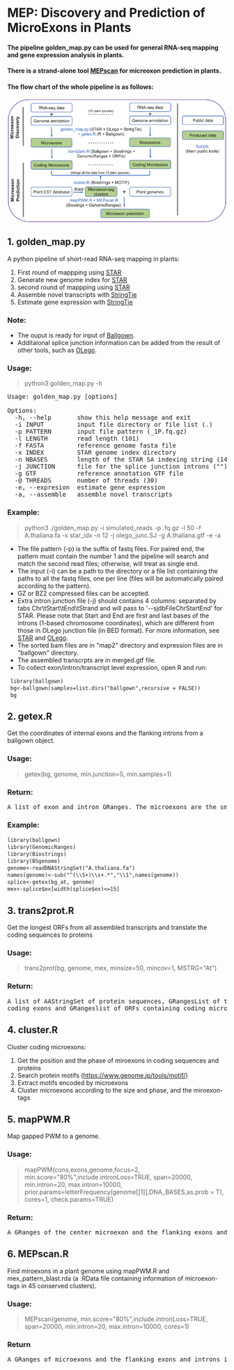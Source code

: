 # MEP: Discovery and Prediction of **M**icro**E**xons in **P**lants

#### The pipeline golden_map.py can be used for general RNA-seq mapping and gene expression analysis in plants.
#### There is a strand-alone tool [MEPscan](https://github.com/yuhuihui2011/MEPscan) for micreoxon prediction in plants. 
#### The flow chart of the whole pipeline is as follows:
![MEP_workflow](MEP_workflow.png)

## 1. golden_map.py
A python pipeline of short-read RNA-seq mapping in plants: 
1. First round of mappping using [STAR](https://github.com/alexdobin/STAR)
2. Generate new genome index for [STAR](https://github.com/alexdobin/STAR) 
3. second round of mappping using [STAR](https://github.com/alexdobin/STAR)
4. Assemble novel transcripts with [StringTie](https://github.com/gpertea/stringtie)
5. Estimate gene expression with [StringTie](https://github.com/gpertea/stringtie)

### Note:
+ The ouput is ready for input of [Ballgown](https://github.com/alyssafrazee/ballgown).
+ Additaional splice junction information can be added from the result of other tools, 
such as [OLego](https://github.com/chaolinzhanglab/olego).

### Usage:
> python3 golden_map.py -h
<pre>Usage: golden_map.py [options]

Options:
  -h, --help       show this help message and exit
  -i INPUT         input file directory or file list (.)
  -p PATTERN       input file pattern (_1P.fq.gz)
  -l LENGTH        read length (101)
  -f FASTA         reference genome fasta file
  -x INDEX         STAR genome index directory
  -n NBASES        length of the STAR SA indexing string (14)
  -j JUNCTION      file for the splice junction introns ("")
  -g GTF           reference annotation GTF file
  -@ THREADS       number of threads (30)
  -e, --expresion  estimate gene expression
  -a, --assemble   assemble novel transcripts
</pre>

### Example:
> python3 ./golden_map.py -i simulated_reads -p .fq.gz -l 50 -f A.thaliana.fa -x star_idx -n 12 -j olego_junc.SJ -g A.thaliana.gtf -e -a
+ The file pattern (-p) is the suffix of fastq files. For paired end, the pattern must contain the number 1 and the pipeline will search and match the second read files; otherwise, will treat as single end.
+ The input (-i) can be a path to the directory or a file list containing the paths to all the fastq files, one per line (files will be automatically paired according to the pattern). 
+ GZ or BZ2 compressed files can be accepted.
+ Extra intron junction file (-j) should contains 4 columns: separated by tabs Chr\tStart\tEnd\tStrand and will pass to '--sjdbFileChrStartEnd' for STAR. Please note that Start and End are first and last bases of the introns (1-based chromosome coordinates), which are different from those in OLego junction file (in BED format). For more information, see [STAR](https://github.com/alexdobin/STAR) and [OLego](https://github.com/chaolinzhanglab/olego).
+ The sorted bam files are in "map2" directory and expression files are in "ballgown" directory.
+ The assembled transcrpts are in merged.gtf file.
+ To collect exon/intron/transcript level expression, open R and run:  
```{r}
 library(ballgown)
 bg<-ballgown(samples=list.dirs("ballgown",recursive = FALSE))
 bg
```

## 2. getex.R
Get the coordinates of internal exons and the flanking introns from a ballgown object.

### Usage:
> getex(bg, genome, min.junction=5, min.samples=1)

### Return:
<pre>A list of exon and intron GRanges. The microexons are the smallest internal exons with the size <= 15 nt.</pre>

### Example:
```{r}
library(ballgown)
library(GenomicRanges)
library(Biostrings)
library(BSgenome)
genome<-readDNAStringSet("A.thaliana.fa")
names(genome)<-sub("^(\\S+)\\s+.*","\\1",names(genome))
splice<-getex(bg_at, genome)
mex<-splice$ex[width(splice$ex)<=15]
```

## 3. trans2prot.R
Get the longest ORFs from all assembled transcripts and translate the coding sequences to proteins

### Usage:
> trans2prot(bg, genome, mex, minsize=50, mincov=1, MSTRG="At")

### Return:
<pre>A list of AAStringSet of protein sequences, GRangesList of transcripts, GRangesList of ORFs containing all 
coding exons and GRangeslist of ORFs containing coding microexons. </pre>

## 4. cluster.R
Cluster coding microexons:
1. Get the position and the phase of miroexons in coding sequences and proteins
2. Search protein motifs (https://www.genome.jp/tools/motif/)
3. Extract motifs encoded by microexons
4. Cluster microexons according to the size and phase, and the miroexon-tags

## 5. mapPWM.R
Map gapped PWM to a genome.

### Usage:
> mapPWM(cons,exons,genome,focus=2, min.score="80%",include.intronLoss=TRUE,
         span=20000, min.intron=20, max.intron=10000, 
         prior.params=letterFrequency(genome[[1]],DNA_BASES,as.prob = T),
         cores=1, check.params=TRUE)
         
### Return:
<pre>A GRanges of the center microexon and the flanking exons and introns. </pre>

## 6. MEPscan.R
Find miroexons in a plant genome using mapPWM.R and mex_pattern_blast.rda 
(a .RData file containing information of microexon-tags in 45 conserved clusters).

### Usage:
> MEPscan(genome, min.score="80%",include.intronLoss=TRUE,
        span=20000, min.intron=20, max.intron=10000, cores=1)
        
### Return
<pre>A GRanges of microexons and the flanking exons and introns in all clusters in a plant genome. </pre>
